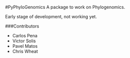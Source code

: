 #PyPhyloGenomics
A package to work on Phylogenomics.

Early stage of development, not working yet.

###Contributors
* Carlos Pena
* Victor Solis
* Pavel Matos
* Chris Wheat
